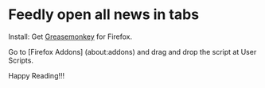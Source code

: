 Feedly open all news in tabs
===========

Install:
Get [Greasemonkey](https://addons.mozilla.org/en-US/firefox/addon/greasemonkey/) for Firefox.

Go to [Firefox Addons] (about:addons) and drag and drop the script at User Scripts.


Happy Reading!!!



